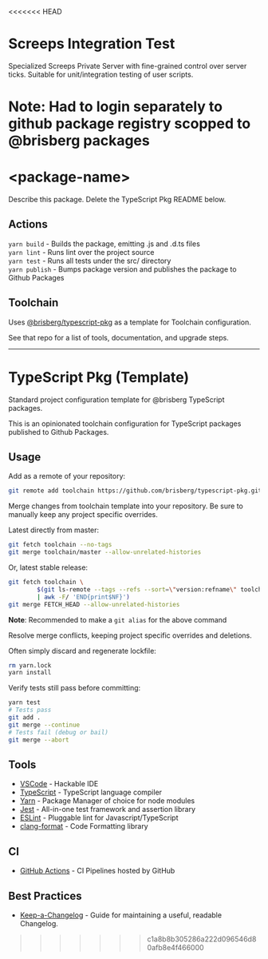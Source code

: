 <<<<<<< HEAD
# Screeps Integration Test
Specialized Screeps Private Server with fine-grained control over server ticks. Suitable for unit/integration testing of user scripts.


Note: Had to login separately to github package registry scopped to @brisberg packages
=======
# \<package-name>

Describe this package. Delete the TypeScript Pkg README below.

## Actions


`yarn build` - Builds the package, emitting .js and .d.ts files\
`yarn lint` - Runs lint over the project source\
`yarn test` - Runs all tests under the src/ directory\
`yarn publish` - Bumps package version and publishes the package to Github Packages

## Toolchain

Uses [@brisberg/typescript-pkg](https://github.com/brisberg/typescript-pkg) as a template for Toolchain configuration.

See that repo for a list of tools, documentation, and upgrade steps.

---
<!-- typescript-pkg specific README below -->

# TypeScript Pkg (Template)

Standard project configuration template for @brisberg TypeScript packages.

This is an opinionated toolchain configuration for TypeScript packages published to Github Packages.


## Usage

Add as a remote of your repository:
```bash
git remote add toolchain https://github.com/brisberg/typescript-pkg.git
```

Merge changes from toolchain template into your repository. Be sure to manually keep any project specific overrides.

Latest directly from master:
```bash
git fetch toolchain --no-tags
git merge toolchain/master --allow-unrelated-histories
```

Or, latest stable release:
```bash
git fetch toolchain \
		$(git ls-remote --tags --refs --sort=\"version:refname\" toolchain \
		| awk -F/ 'END{print$NF}')
git merge FETCH_HEAD --allow-unrelated-histories
```

**Note**: Recommended to make a `git alias` for the above command

Resolve merge conflicts, keeping project specific overrides and deletions.

Often simply discard and regenerate lockfile:
```bash
rm yarn.lock
yarn install
```

Verify tests still pass before committing:
```bash
yarn test
# Tests pass
git add .
git merge --continue
# Tests fail (debug or bail)
git merge --abort
```

## Tools

- [VSCode](https://code.visualstudio.com/) - Hackable IDE
- [TypeScript](https://www.typescriptlang.org/) - TypeScript language compiler
- [Yarn](https://yarnpkg.com/) - Package Manager of choice for node modules
- [Jest](https://jestjs.io/en/) - All-in-one test framework and assertion library
- [ESLint](https://eslint.org/) - Pluggable lint for Javascript/TypeScript
- [clang-format](https://clang.llvm.org/) - Code Formatting library

## CI

- [GitHub Actions](https://github.com/features/actions) - CI Pipelines hosted by GitHub

## Best Practices

- [Keep-a-Changelog](https://keepachangelog.com/en/1.0.0/) - Guide for maintaining a useful, readable Changelog.
>>>>>>> c1a8b8b305286a222d096546d80afb8e4f466000
